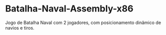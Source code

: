 # Batalha-Naval-Assembly-x86
Jogo de Batalha Naval com 2 jogadores, com posicionamento dinâmico de navios e tiros.
